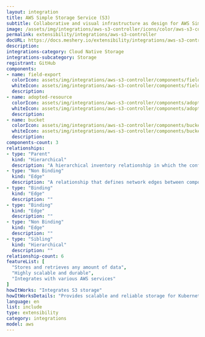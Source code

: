 ```yaml
---
layout: integration
title: AWS Simple Storage Service (S3)
subtitle: Collaborative and visual infrastructure as design for AWS Simple Storage Service (S3)
image: /assets/img/integrations/aws-s3-controller/icons/color/aws-s3-controller-color.svg
permalink: extensibility/integrations/aws-s3-controller
docURL: https://docs.meshery.io/extensibility/integrations/aws-s3-controller
description: 
integrations-category: Cloud Native Storage
integrations-subcategory: Storage
registrant: GitHub
components: 
- name: field-export
  colorIcon: assets/img/integrations/aws-s3-controller/components/field-export/icons/color/field-export-color.svg
  whiteIcon: assets/img/integrations/aws-s3-controller/components/field-export/icons/white/field-export-white.svg
  description: 
- name: adopted-resource
  colorIcon: assets/img/integrations/aws-s3-controller/components/adopted-resource/icons/color/adopted-resource-color.svg
  whiteIcon: assets/img/integrations/aws-s3-controller/components/adopted-resource/icons/white/adopted-resource-white.svg
  description: 
- name: bucket
  colorIcon: assets/img/integrations/aws-s3-controller/components/bucket/icons/color/bucket-color.svg
  whiteIcon: assets/img/integrations/aws-s3-controller/components/bucket/icons/white/bucket-white.svg
  description: 
components-count: 3
relationships: 
- type: "Parent"
  kind: "Hierarchical"
  description: "A hierarchical inventory relationship in which the configuration of (parent) component is patched with the configuration of other (child) component. E.g Secret->Pod, ConfigMaps->Deployment, etc..."
- type: "Non Binding"
  kind: "Edge"
  description: "A relationship that defines network edges between components"
- type: "Binding"
  kind: "Edge"
  description: ""
- type: "Binding"
  kind: "Edge"
  description: ""
- type: "Non Binding"
  kind: "Edge"
  description: ""
- type: "Sibling"
  kind: "Hierarchical"
  description: ""
relationship-count: 6
featureList: [
  "Stores and retrieves any amount of data",
  "Highly scalable and durable",
  "Integrates with various AWS services"
]
howItWorks: "Integrates S3 storage"
howItWorksDetails: "Provides scalable and reliable storage for Kubernetes applications"
language: en
list: include
type: extensibility
category: integrations
model: aws
---
```

